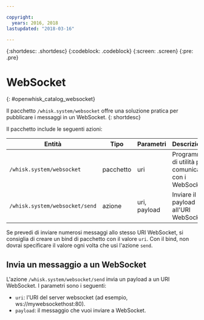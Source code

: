```yaml
---

copyright:
  years: 2016, 2018
lastupdated: "2018-03-16"

---
```


{:shortdesc: .shortdesc}
{:codeblock: .codeblock}
{:screen: .screen}
{:pre: .pre}

# WebSocket
{: #openwhisk_catalog_websocket}

Il pacchetto `/whisk.system/websocket` offre una soluzione pratica per pubblicare i messaggi in un WebSocket.
{: shortdesc}

Il pacchetto include le seguenti azioni:

| Entità | Tipo | Parametri | Descrizione |
| --- | --- | --- | --- |
| `/whisk.system/websocket` | pacchetto | uri | Programmi di utilità per comunicare con i WebSocket |
| `/whisk.system/websocket/send` | azione | uri, payload | Inviare il payload all'URI WebSocket |

Se prevedi di inviare numerosi messaggi allo stesso URI WebSocket, si consiglia di creare un bind di pacchetto con il valore `uri`. Con il bind, non dovrai specificare il valore ogni volta che usi l'azione `send`.

## Invia un messaggio a un WebSocket

L'azione `/whisk.system/websocket/send` invia un payload a un URI WebSocket. I parametri sono i seguenti:

- `uri`: l'URI del server websocket (ad esempio, ws://mywebsockethost:80).
- `payload`: il messaggio che vuoi inviare a WebSocket.
